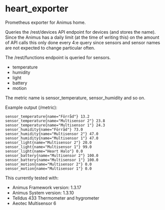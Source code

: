 # heart_exporter

Prometheus exporter for Animus home.

Queries the /rest/devices API endpoint for devices (and stores the name). Since
the Animus has a daily limit (at the time of writing this) on the amount of API
calls this only done every 4:e query since sensors and sensor names are not
expected to change particular often.

The /rest/functions endpoint is queried for sensors.
- temperature
- humidity
- light
- battery
- motion

The metric name is sensor_temperature, sensor_humidity and so on.

Example output (/metric):
```
sensor_temperature{name="Förråd"} 13.2
sensor_temperature{name="Multisensor 2"} 23.8
sensor_temperature{name="Multisensor 1"} 24.3
sensor_humidity{name="Förråd"} 73.0
sensor_humidity{name="Multisensor 2"} 47.0
sensor_humidity{name="Multisensor 1"} 47.0
sensor_light{name="Multisensor 2"} 20.0
sensor_light{name="Multisensor 1"} 99.0
sensor_light{name="Heart Halo"} 0.0
sensor_battery{name="Multisensor 2"} 100.0
sensor_battery{name="Multisensor 1"} 100.0
sensor_motion{name="Multisensor 2"} 0.0
sensor_motion{name="Multisensor 1"} 0.0
```

This currently tested with:
- Animus Framework version: 1.3.17
- Animus System version: 1.3.10
- Telldus 433 Thermometer and hygrometer
- Aeotec Multisensor 6
